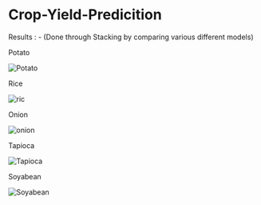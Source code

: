 # Crop-Yield-Predicition

Results : - (Done through Stacking by comparing various different models)


Potato


![Potato](https://github.com/Sh-xck/Crop-Yield-Predicition/assets/120919844/d1a71c0b-954d-4dd7-99bd-267ccb957a84)




Rice


![ric](https://github.com/Sh-xck/Crop-Yield-Predicition/assets/120919844/5adc9c70-8f9a-4e48-8916-8e1c909f4f27)


Onion


![onion](https://github.com/Sh-xck/Crop-Yield-Predicition/assets/120919844/2502fb03-02d4-4ff2-9b30-2561d0c5985c)


Tapioca


![Tapioca](https://github.com/Sh-xck/Crop-Yield-Predicition/assets/120919844/e6088351-179a-44b8-b7dc-23d6029bc7d8)



Soyabean


![Soyabean](https://github.com/Sh-xck/Crop-Yield-Predicition/assets/120919844/16bca065-c9d4-4edd-a86b-383fc2be1850)




